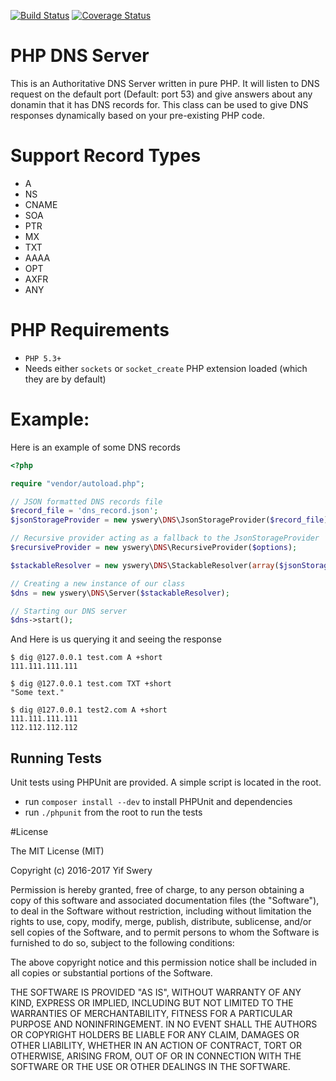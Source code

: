 [![Build Status](https://travis-ci.org/yswery/PHP-DNS-SERVER.svg?branch=master)](https://travis-ci.org/yswery/PHP-DNS-SERVER)
[![Coverage Status](https://coveralls.io/repos/yswery/PHP-DNS-SERVER/badge.png?branch=master)](https://coveralls.io/r/yswery/PHP-DNS-SERVER?branch=master)


PHP DNS Server
==============

This is an Authoritative DNS Server written in pure PHP.
It will listen to DNS request on the default port (Default: port 53) and give answers about any donamin that it has DNS records for.
This class can be used to give DNS responses dynamically based on your pre-existing PHP code.

Support Record Types
====================

* A
* NS
* CNAME
* SOA
* PTR
* MX
* TXT
* AAAA
* OPT
* AXFR
* ANY

PHP Requirements
================

* `PHP 5.3+`
* Needs either `sockets` or `socket_create` PHP extension loaded (which they are by default)

Example:
========
Here is an example of some DNS records
```php
<?php

require "vendor/autoload.php";

// JSON formatted DNS records file
$record_file = 'dns_record.json';
$jsonStorageProvider = new yswery\DNS\JsonStorageProvider($record_file);

// Recursive provider acting as a fallback to the JsonStorageProvider
$recursiveProvider = new yswery\DNS\RecursiveProvider($options);

$stackableResolver = new yswery\DNS\StackableResolver(array($jsonStorageProvider, $recursiveProvider));

// Creating a new instance of our class
$dns = new yswery\DNS\Server($stackableResolver);

// Starting our DNS server
$dns->start();
```

And Here is us querying it and seeing the response
```
$ dig @127.0.0.1 test.com A +short
111.111.111.111

$ dig @127.0.0.1 test.com TXT +short
"Some text."

$ dig @127.0.0.1 test2.com A +short
111.111.111.111
112.112.112.112
```

## Running Tests

Unit tests using PHPUnit are provided. A simple script is located in the root.

* run `composer install --dev` to install PHPUnit and dependencies
* run `./phpunit` from the root to run the tests

#License

The MIT License (MIT)

Copyright (c) 2016-2017 Yif Swery

Permission is hereby granted, free of charge, to any person obtaining a copy of
this software and associated documentation files (the "Software"), to deal in
the Software without restriction, including without limitation the rights to
use, copy, modify, merge, publish, distribute, sublicense, and/or sell copies of
the Software, and to permit persons to whom the Software is furnished to do so,
subject to the following conditions:

The above copyright notice and this permission notice shall be included in all
copies or substantial portions of the Software.

THE SOFTWARE IS PROVIDED "AS IS", WITHOUT WARRANTY OF ANY KIND, EXPRESS OR
IMPLIED, INCLUDING BUT NOT LIMITED TO THE WARRANTIES OF MERCHANTABILITY, FITNESS
FOR A PARTICULAR PURPOSE AND NONINFRINGEMENT. IN NO EVENT SHALL THE AUTHORS OR
COPYRIGHT HOLDERS BE LIABLE FOR ANY CLAIM, DAMAGES OR OTHER LIABILITY, WHETHER
IN AN ACTION OF CONTRACT, TORT OR OTHERWISE, ARISING FROM, OUT OF OR IN
CONNECTION WITH THE SOFTWARE OR THE USE OR OTHER DEALINGS IN THE SOFTWARE.
